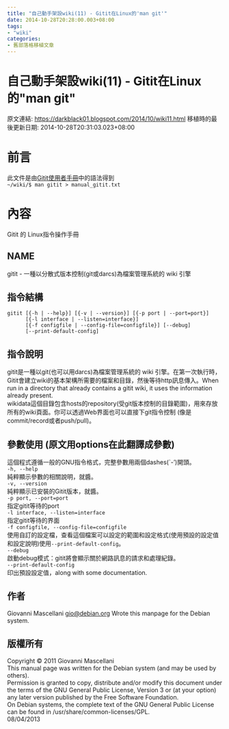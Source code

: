 ```yaml
---
title: "自己動手架設wiki(11) - Gitit在Linux的'man git'"
date: 2014-10-28T20:28:00.003+08:00
tags: 
- "wiki"
categories:
- 舊部落格移植文章
---
```


# 自己動手架設wiki(11) - Gitit在Linux的"man git"

原文連結: https://darkblack01.blogspot.com/2014/10/wiki11.html
移植時的最後更新日期: 2014-10-28T20:31:03.023+08:00

<h1 id="前言">前言</h1>此文件是由<a href="http://darkblack01.blogspot.tw/2014/10/wiki10.html">Gitit使用者手冊</a>中的語法得到<br /><code>~/wiki/$ man gitit &gt; manual_gitit.txt</code><br /><h1 id="內容">內容</h1>Gitit 的 Linux指令操作手冊<br /><h2 id="name">NAME</h2>gitit - 一種以分散式版本控制(git或darcs)為檔案管理系統的 wiki 引擎<br /><h2 id="指令結構">指令結構</h2><pre><code>gitit [{-h | --help}] [{-v | --version}] [{-p port | --port=port}]<br />      [{-l interface | --listen=interface}]<br />      [{-f configfile | --config-file=configfile}] [--debug]<br />      [--print-default-config]</code></pre><h2 id="指令說明">指令說明</h2>gitit是一種以git(也可以用darcs)為檔案管理系統的 wiki 引擎。在第一次執行時，Gitit會建立wiki的基本架構所需要的檔案和目錄，然後等待http訊息傳入。When run in a directory that already contains a gitit wiki, it uses the information already present.<br />wikidata這個目錄包含hosts的repository(受git版本控制的目錄範圍)，用來存放所有的wiki頁面。你可以透過Web界面也可以直接下git指令控制 (像是commit/record或者push/pull)。<br /><h2 id="參數使用-原文用options在此翻譯成參數">參數使用 (原文用options在此翻譯成參數)</h2>這個程式遵循一般的GNU指令格式，完整參數用兩個dashes(`-’)開頭。<br /><code>-h, --help</code><br />純粹顯示參數的相關說明，就醬。<br /><code>-v, --version</code><br />純粹顯示已安裝的Gitit版本，就醬。<br /><code>-p port, --port=port</code><br />指定gitit等待的port<br /><code>-l interface, --listen=interface</code><br />指定gitit等待的界面<br /><code>-f configfile, --config-file=configfile</code><br />使用自訂的設定檔，查看這個檔案可以設定的範圍和設定格式(使用預設的設定值和設定說明)使用<code>--print-default-config</code>。<br /><code>--debug</code><br />啟動debug模式：gitit將會顯示關於網路訊息的請求和處理紀錄。<br /><code>--print-default-config</code><br />印出預設設定值，along with some documentation.<br /><h2 id="作者">作者</h2>Giovanni Mascellani <a href="mailto:gio@debian.org">gio@debian.org</a> Wrote this manpage for the Debian system.<br /><h2 id="版權所有">版權所有</h2>Copyright © 2011 Giovanni Mascellani<br />This manual page was written for the Debian system (and may be used by others).<br />Permission is granted to copy, distribute and/or modify this document under the terms of the GNU General Public License, Version 3 or (at your option) any later version published by the Free Software Foundation.<br />On Debian systems, the complete text of the GNU General Public License can be found in /usr/share/common-licenses/GPL.<br />08/04/2013
